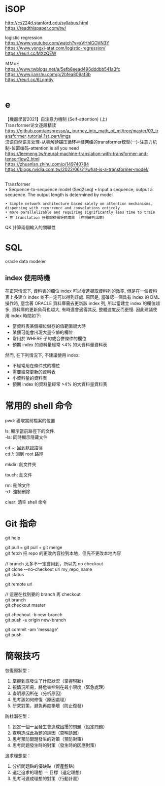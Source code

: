 # iSOP
http://cs224d.stanford.edu/syllabus.html <br>
https://readthispaper.com/tw/ <br>

logistic regression <br>
https://www.youtube.com/watch?v=xVHhlGOVN3Y <br>
https://www.yongxi-stat.com/logistic-regression/ <br>
https://reurl.cc/MXzQEW <br>

ＭＭoE <br>
https://www.twblogs.net/a/5efb8eead496dddbb541a3fc <br>
https://www.jianshu.com/p/2bfea809af3b <br>
https://reurl.cc/6Lqm6y <br>
<br>

# e
【機器學習2021】自注意力機制 (Self-attention) (上) <br>
Transformer论文逐段精读 <br>
https://github.com/aespresso/a_journey_into_math_of_ml/tree/master/03_transformer_tutorial_1st_part/imgs <br>
汉语自然语言处理-从零解读碾压循环神经网络的transformer模型(一)-注意力机制-位置编码-attention is all you need <br>
https://leemeng.tw/neural-machine-translation-with-transformer-and-tensorflow2.html <br>
https://zhuanlan.zhihu.com/p/149740784 <br>
https://blogs.nvidia.com.tw/2022/06/21/what-is-a-transformer-model/ <br>

<br>
Transformer <br>
	• Sequence-to-sequence model (Seq2seq)
	• Input a sequence, output a sequence. The output length is determined by model


	• Simple network architecture based solely on attention mechanisms, dispensing with recurrence and convolutions entirely
	• more parallelizable and requiring significantly less time to train
	• 在 translation 任務取得很好的成果 （在明確列出來）

QK 計算兩個輸入的關聯性


# SQL

oracle data modeler <br>

## index 使用時機
在正常情況下, 資料表的欄位 index 可以增進擷取資料列的效率, 但是在一個資料表上多建立 index 並不一定可以得到好處. 原因是, 當確認一個具有 index 的 DML 操作時, 意含著 ORACLE 資料庫需去更新該 index 列, 所以當建立 index 的欄位越多, 資料庫的更新負荷也越大, 有時還會適得其反, 整體速度反而更慢. 因此建議使用 index 時間如下: <br>

* 當資料表某個欄位儲存的值範圍很大時 <br>
* 某個可能會出現大量空值的欄位 <br>
* 常用於 WHERE 子句或合併條件的欄位 <br>
* 預期 index 的資料量經常 <4% 的大資料量資料表 <br>

然而, 在下列情況下, 不建議使用 index: <br>

* 不經常用在條件式的欄位 <br>
* 需要經常更新的資料表 <br>
* 小資料量的資料表 <br>
* 預期 index 的資料量經常 >4% 的大資料量資料表 <br>

# 常用的 shell 命令
pwd: 獲取當前檔案的位置 <br>

ls: 顯示當前路徑下的文件. <br>
  -la: 同時顯示隱藏文件 <br>
  
cd ~: 回到默認路徑 <br>
cd /: 回到 root 路徑 <br>
  
mkdir: 創文件夾 <br>
 
touch: 創文件 <br>
 
rm: 刪除文件 <br>
  -rf: 強制刪除 <br>

clear: 清空 shell 命令 <br>

# Git 指命
git help <br>

git pull = git pull + git merge <br>
git fetch 把 repo 的更改內容拉到本地，但先不更改本地內容 <br>


// branch 太多不一定會用到，所以先 no checkout <br>
git clone --no-checkout url my_repo_name <br>
git status <br>

git remote url <br>

// 這邊在找到要的 branch 再 checkout <br>
git branch <br>
git checkout master <br>

git chechout -b new-branch <br>
git push -u origin new-branch <br>

git commit -am 'message' <br>
git push <br>

# 簡報技巧

恢復原狀型：
1. 掌握到底發生了什麼狀況（掌握現狀）
2. 視情況所需，將危害控制在最小限度（緊急處理）
3. 查明原因所在（分析原因）
4. 思考該如何修復（原因處理）
5. 研究對策，避免再度損壞（防止復發）

防杜潛在型：
1. 設定一個一旦發生會造成困擾的問題（設定問題）
2. 查明造成此為題的誘因（查明誘因）
3. 思考預防問題發生的對策（預防對策）
4. 思考問題發生時的對策（發生時的因應對策）

追求理想型：
1. 分析問題點的優缺點（資產盤點）
2. 選定追求的理想 ＝ 目標（選定理想）
3. 思考可達成理想的對策（行動計畫）

